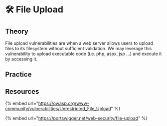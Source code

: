 # 🛠️ File Upload

## Theory

File upload vulnerabilities are when a web server allows users to upload files to its filesystem without sufficient validation. We may leverage this vulnerability to upload executable code (i.e. php, aspx, jsp ...) and execute it by accessing it.

## Practice

## Resources

{% embed url="https://owasp.org/www-community/vulnerabilities/Unrestricted_File_Upload" %}

{% embed url="https://portswigger.net/web-security/file-upload" %}
